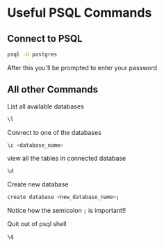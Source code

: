 # Useful PSQL Commands

## Connect to PSQL

```bash
psql -U postgres
```

After this you'll be prompted to enter your password

## All other Commands

List all available databases

```bash
\l 
```

Connect to one of the databases

```bash 
\c <database_name>
```

view all the tables in connected database 

```bash 
\d 
```

Create new database

```bash
create database <new_database_name>;
```

Notice how the semicolon `;` is important!!

Quit out of psql shell

```bash
\q 
```
